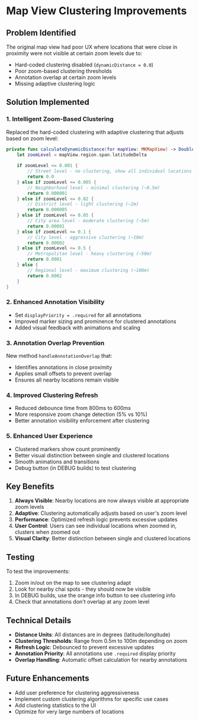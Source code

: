 # Map View Clustering Improvements

## Problem Identified
The original map view had poor UX where locations that were close in proximity were not visible at certain zoom levels due to:
- Hard-coded clustering disabled (`dynamicDistance = 0.0`)
- Poor zoom-based clustering thresholds
- Annotation overlap at certain zoom levels
- Missing adaptive clustering logic

## Solution Implemented

### 1. Intelligent Zoom-Based Clustering
Replaced the hard-coded clustering with adaptive clustering that adjusts based on zoom level:

```swift
private func calculateDynamicDistance(for mapView: MKMapView) -> Double {
    let zoomLevel = mapView.region.span.latitudeDelta
    
    if zoomLevel <= 0.001 {
        // Street level - no clustering, show all individual locations
        return 0.0
    } else if zoomLevel <= 0.005 {
        // Neighborhood level - minimal clustering (~0.5m)
        return 0.000001
    } else if zoomLevel <= 0.02 {
        // District level - light clustering (~2m)
        return 0.000005
    } else if zoomLevel <= 0.05 {
        // City area level - moderate clustering (~5m)
        return 0.00001
    } else if zoomLevel <= 0.1 {
        // City level - aggressive clustering (~10m)
        return 0.00002
    } else if zoomLevel <= 0.5 {
        // Metropolitan level - heavy clustering (~50m)
        return 0.0001
    } else {
        // Regional level - maximum clustering (~100m)
        return 0.0002
    }
}
```

### 2. Enhanced Annotation Visibility
- Set `displayPriority = .required` for all annotations
- Improved marker sizing and prominence for clustered annotations
- Added visual feedback with animations and scaling

### 3. Annotation Overlap Prevention
New method `handleAnnotationOverlap` that:
- Identifies annotations in close proximity
- Applies small offsets to prevent overlap
- Ensures all nearby locations remain visible

### 4. Improved Clustering Refresh
- Reduced debounce time from 800ms to 600ms
- More responsive zoom change detection (5% vs 10%)
- Better annotation visibility enforcement after clustering

### 5. Enhanced User Experience
- Clustered markers show count prominently
- Better visual distinction between single and clustered locations
- Smooth animations and transitions
- Debug button (in DEBUG builds) to test clustering

## Key Benefits

1. **Always Visible**: Nearby locations are now always visible at appropriate zoom levels
2. **Adaptive**: Clustering automatically adjusts based on user's zoom level
3. **Performance**: Optimized refresh logic prevents excessive updates
4. **User Control**: Users can see individual locations when zoomed in, clusters when zoomed out
5. **Visual Clarity**: Better distinction between single and clustered locations

## Testing

To test the improvements:
1. Zoom in/out on the map to see clustering adapt
2. Look for nearby chai spots - they should now be visible
3. In DEBUG builds, use the orange info button to see clustering info
4. Check that annotations don't overlap at any zoom level

## Technical Details

- **Distance Units**: All distances are in degrees (latitude/longitude)
- **Clustering Thresholds**: Range from 0.5m to 100m depending on zoom
- **Refresh Logic**: Debounced to prevent excessive updates
- **Annotation Priority**: All annotations use `.required` display priority
- **Overlap Handling**: Automatic offset calculation for nearby annotations

## Future Enhancements

- Add user preference for clustering aggressiveness
- Implement custom clustering algorithms for specific use cases
- Add clustering statistics to the UI
- Optimize for very large numbers of locations
